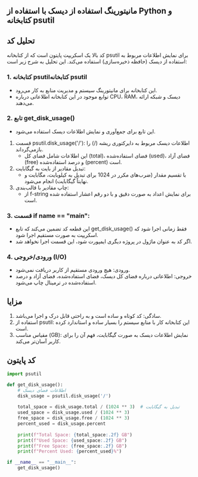 ## مانیتورینگ استفاده از دیسک با استفاده از Python و کتابخانه psutil

## تحلیل کد
کد بالا یک اسکریپت پایتون است که از کتابخانه psutil برای نمایش اطلاعات مربوط به استفاده از دیسک (حافظه ذخیره‌سازی) استفاده می‌کند. این تحلیل به شرح زیر است:
### 1. کتابخانه psutilکتابخانه psutil
- این کتابخانه برای مانیتورینگ سیستم و مدیریت منابع به کار می‌رود.
- توابع موجود در این کتابخانه اطلاعاتی درباره CPU، RAM، دیسک و شبکه ارائه می‌دهند.

### 2. تابع get_disk_usage()
- این تابع برای جمع‌آوری و نمایش اطلاعات دیسک استفاده می‌شود.
1. قسمت psutil.disk_usage('/'): اطلاعات دیسک مربوط به دایرکتوری ریشه (/) را بازمی‌گرداند.
   - این اطلاعات شامل فضای کل (total)، فضای استفاده‌شده (used)، فضای آزاد (free) و درصد استفاده‌شده (percent) است.
2. تبدیل مقادیر از بایت به گیگابایت:
   - با تقسیم مقدار (ضرب‌های مکرر در 1024 برای تبدیل به کیلوبایت، مگابایت و نهایتاً گیگابایت) انجام می‌شود.
3. چاپ مقادیر با قالب‌بندی:
   - از f-string برای نمایش اعداد به صورت دقیق و با دو رقم اعشار استفاده شده است.

### 3.  قسمت if __name__ == "__main__":
- این قطعه کد تضمین می‌کند که تابع get_disk_usage() فقط زمانی اجرا شود که اسکریپت به صورت مستقیم اجرا شود.
- اگر کد به عنوان ماژول در پروژه دیگری ایمپورت شود، این قسمت اجرا نخواهد شد.

### 4. ورودی/خروجی (I/O)
- ورودی: هیچ ورودی مستقیم از کاربر دریافت نمی‌شود.
- خروجی: اطلاعاتی درباره فضای کل دیسک، فضای استفاده‌شده، فضای آزاد و درصد استفاده‌شده در ترمینال چاپ می‌شود.
  
## مزایا
1. سادگی: کد کوتاه و ساده است و به راحتی قابل درک و اجرا می‌باشد.
2. استفاده از psutil: این کتابخانه کار با منابع سیستم را بسیار ساده و استاندارد کرده است.
3. مقیاس مناسب (GB): نمایش اطلاعات دیسک به صورت گیگابایت، فهم آن را برای کاربر آسان‌تر می‌کند.

## کد پایتون
```python
import psutil

def get_disk_usage():
    # اطلاعات فضای دیسک
    disk_usage = psutil.disk_usage('/')
    
    total_space = disk_usage.total / (1024 ** 3)  # تبدیل به گیگابایت
    used_space = disk_usage.used / (1024 ** 3)
    free_space = disk_usage.free / (1024 ** 3)
    percent_used = disk_usage.percent
    
    print(f"Total Space: {total_space:.2f} GB")
    print(f"Used Space: {used_space:.2f} GB")
    print(f"Free Space: {free_space:.2f} GB")
    print(f"Percent Used: {percent_used}%")

if __name__ == "__main__":
    get_disk_usage()
```

